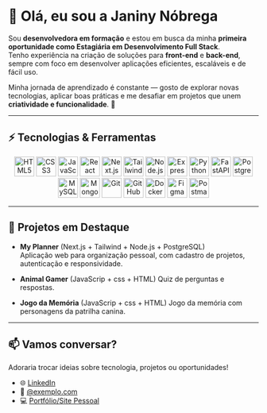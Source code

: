 # 👋 Olá, eu sou a Janiny Nóbrega  

Sou **desenvolvedora em formação** e estou em busca da minha **primeira oportunidade como Estagiária em Desenvolvimento Full Stack**.  
Tenho experiência na criação de soluções para **front-end** e **back-end**, sempre com foco em desenvolver aplicações eficientes, escaláveis e de fácil uso.  

Minha jornada de aprendizado é constante — gosto de explorar novas tecnologias, aplicar boas práticas e me desafiar em projetos que unem **criatividade e funcionalidade**. 🚀  

---

## ⚡ Tecnologias & Ferramentas  

<div align="center">

<!-- Frontend -->
<img src="https://cdn.jsdelivr.net/gh/devicons/devicon/icons/html5/html5-original.svg" width="40" height="40" alt="HTML5"/>
<img src="https://cdn.jsdelivr.net/gh/devicons/devicon/icons/css3/css3-original.svg" width="40" height="40" alt="CSS3"/>
<img src="https://cdn.jsdelivr.net/gh/devicons/devicon/icons/javascript/javascript-original.svg" width="40" height="40" alt="JavaScript"/>
<img src="https://cdn.jsdelivr.net/gh/devicons/devicon/icons/react/react-original.svg" width="40" height="40" alt="React"/>
<img src="https://cdn.jsdelivr.net/gh/devicons/devicon/icons/nextjs/nextjs-original.svg" width="40" height="40" alt="Next.js"/>
<img src="https://cdn.jsdelivr.net/gh/devicons/devicon/icons/tailwindcss/tailwindcss-plain.svg" width="40" height="40" alt="TailwindCSS"/>

<!-- Backend -->
<img src="https://cdn.jsdelivr.net/gh/devicons/devicon/icons/nodejs/nodejs-original.svg" width="40" height="40" alt="Node.js"/>
<img src="https://cdn.jsdelivr.net/gh/devicons/devicon/icons/express/express-original.svg" width="40" height="40" alt="Express"/>
<img src="https://cdn.jsdelivr.net/gh/devicons/devicon/icons/python/python-original.svg" width="40" height="40" alt="Python"/>
<img src="https://cdn.jsdelivr.net/gh/devicons/devicon/icons/fastapi/fastapi-original.svg" width="40" height="40" alt="FastAPI"/>

<!-- Database -->
<img src="https://cdn.jsdelivr.net/gh/devicons/devicon/icons/postgresql/postgresql-original.svg" width="40" height="40" alt="PostgreSQL"/>
<img src="https://cdn.jsdelivr.net/gh/devicons/devicon/icons/mysql/mysql-original.svg" width="40" height="40" alt="MySQL"/>
<img src="https://cdn.jsdelivr.net/gh/devicons/devicon/icons/mongodb/mongodb-original.svg" width="40" height="40" alt="MongoDB"/>

<!-- Tools -->
<img src="https://cdn.jsdelivr.net/gh/devicons/devicon/icons/git/git-original.svg" width="40" height="40" alt="Git"/>
<img src="https://cdn.jsdelivr.net/gh/devicons/devicon/icons/github/github-original.svg" width="40" height="40" alt="GitHub"/>
<img src="https://cdn.jsdelivr.net/gh/devicons/devicon/icons/docker/docker-original.svg" width="40" height="40" alt="Docker"/>
<img src="https://cdn.jsdelivr.net/gh/devicons/devicon/icons/figma/figma-original.svg" width="40" height="40" alt="Figma"/>
<img src="https://cdn.jsdelivr.net/gh/devicons/devicon/icons/postman/postman-original.svg" width="40" height="40" alt="Postman"/>

</div>

---

## 🌟 Projetos em Destaque  

- **My Planner** (Next.js + Tailwind + Node.js + PostgreSQL)  
  Aplicação web para organização pessoal, com cadastro de projetos, autenticação e responsividade.  

- **Animal Gamer**  (JavaScrip + css + HTML)
  Quiz de perguntas e respostas.  

- **Jogo da Memória** (JavaScrip + css + HTML)
  Jogo da memória com personagens da patrilha canina.  

---

## 📫 Vamos conversar?  

Adoraria trocar ideias sobre tecnologia, projetos ou oportunidades!  

- 🌐 [LinkedIn](https://www.linkedin.com/in/janiny-n%C3%B3brega-27506b106/)  
- 📧 [@exemplo.com](mailto:janinynobrega@gmail.com)  
- 💻 [Portfólio/Site Pessoal](https://janinynobrega.github.io/MeuPortif-lio/)  
